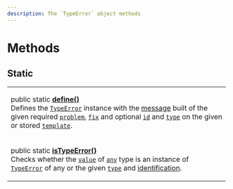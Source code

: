 ```yaml
---
description: The `TypeError` object methods
---
```


# Methods

## Static

|                                                                                                                                                                                                                                                                                                                                                                                                                                                                                                                                                                                                                                                                                          |
| ---------------------------------------------------------------------------------------------------------------------------------------------------------------------------------------------------------------------------------------------------------------------------------------------------------------------------------------------------------------------------------------------------------------------------------------------------------------------------------------------------------------------------------------------------------------------------------------------------------------------------------------------------------------------------------------- |
| <p>public static <a href="v-static-define.md"><strong>define()</strong></a><strong></strong><br><strong></strong>Defines the <a href="broken-reference"><code>TypeError</code></a> instance with the <a href="../../commonerror/accessors/get-message.md">message</a> built of the given required <a href="v-static-define.md#problem-string"><code>problem</code></a>, <a href="v-static-define.md#fix-string"><code>fix</code></a> and optional <a href="v-static-define.md#id-id"><code>id</code></a> and <a href="v-static-define.md#type-type"><code>type</code></a> on the given or stored <a href="v-static-define.md#template-typeerror.template"><code>template</code></a>.</p> |
| <p>public static <a href="v-static-istypeerror.md"><strong>isTypeError()</strong></a><strong></strong><br><strong></strong>Checks whether the <a href="./#value-any"><code>value</code></a> of <a href="https://www.typescriptlang.org/docs/handbook/basic-types.html#any"><code>any</code></a> type is an instance of <a href="broken-reference"><code>TypeError</code></a> of any or the given <a href="./#type-string"><code>type</code></a> and <a href="./#id-id">identification</a>.</p>                                                                                                                                                                                           |
